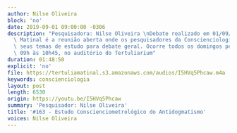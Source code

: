 ```yaml
---
author: Nilse Oliveira
block: 'no'
date: 2019-09-01 09:00:00 -0306
description: "Pesquisadora: Nilse Oliveira \nDebate realizado em 01/09/2019\n\nTertúlia\
  \ Matinal é a reunião aberta onde os pesquisadores da Conscienciologia apresentam\
  \ seus temas de estudo para debate geral. Ocorre todos os domingos pela manhã, das\
  \ 09h às 10h45, no auditório do Tertuliarium"
duration: 01:48:50
explicit: 'no'
file: https://tertuliamatinal.s3.amazonaws.com/audios/I5HVq5Phcaw.m4a
keywords: conscienciologia
layout: post
length: 6530
origin: https://youtu.be/I5HVq5Phcaw
summary: 'Pesquisador: Nilse Oliveira'
title: '#163 - Estudo Conscienciometrológico do Antidogmatismo'
voices: Nilse Oliveira
---
```

